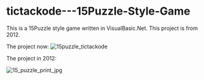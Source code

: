 # tictackode---15Puzzle-Style-Game
 This is a 15Puzzle style game written in VisualBasic.Net. This project is from 2012.
 
The project now:
![15puzzle_tictackode](https://user-images.githubusercontent.com/38843303/110710517-c3a39d00-81dc-11eb-9a91-787adc6652c8.png)


The project in 2012:

![15_puzzle_print_jpg](https://user-images.githubusercontent.com/38843303/110710643-01a0c100-81dd-11eb-8658-97b569b8f15e.jpg)




